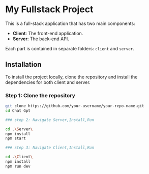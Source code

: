 # My Fullstack Project

This is a full-stack application that has two main components:

- **Client**: The front-end application.
- **Server**: The back-end API.

Each part is contained in separate folders: `client` and `server`.

## Installation

To install the project locally, clone the repository and install the dependencies for both client and server.

### Step 1: Clone the repository

```bash
git clone https://github.com/your-username/your-repo-name.git
cd Chat Gpt

### step 2: Navigate Server,Install,Run

cd .\Server\
npm install
npm start

### step 3: Navigate Client,Install,Run

cd .\Client\
npm install
npm run dev

